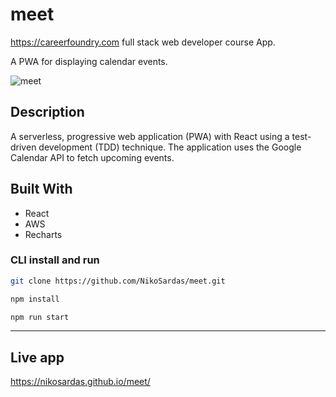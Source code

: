 # meet
https://careerfoundry.com full stack web developer course App.

A PWA for displaying calendar events.

![meet](https://user-images.githubusercontent.com/89710667/143929597-ea596eb2-79d0-4918-ae18-183bdb98c88c.gif)

## Description
A serverless, progressive web application (PWA) with React using a
test-driven development (TDD) technique. The application uses the Google
Calendar API to fetch upcoming events.

## Built With
- React
- AWS
- Recharts

### CLI install and run

```bash
git clone https://github.com/NikoSardas/meet.git
```

```bash
npm install
```

```bash
npm run start
```
---

## Live app
https://nikosardas.github.io/meet/
